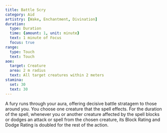 ```yaml
---
title: Battle Scry
category: Aid
artistry: [Wake, Enchantment, Divination]
duration:
  type: Duration
  time: {amount: 1, unit: minute}
  text: 1 minute of Focus
  focus: true
range:
  type: Touch
  text: Touch
aoe:
  target: Creature
  area: 2 m radius
  text: All target creatures within 2 meters
stamina:
  set: 30
  text: 30
---
```

A fury runs through your aura, offering decisive battle stratagem to those around you. You choose one creature that the spell effects. For the duration of the spell, whenever you or another creature affected by the spell blocks or dodges an attack or spell from the chosen creature, its Block Rating and Dodge Rating is doubled for the rest of the action.

